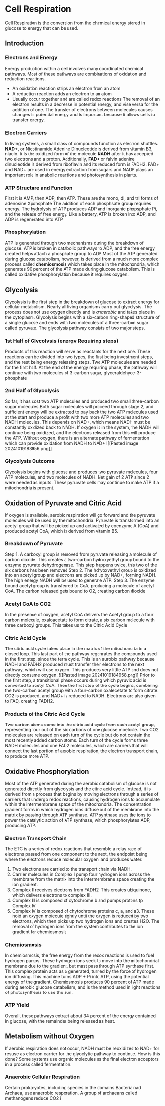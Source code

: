 # Cell Respiration
Cell Respiration is the conversion from the chemical energy stored in glucose to energy that can be used.
## Introduction
### Electrons and Energy
Energy production within a cell involves many coordinated chemical pathways. Most of these pathways are combinations of oxidation and reduction reactions.
- An oxidation reaction strips an electron from an atom
- A reduction reaction adds an electron to an atom
- Usually occur together and are called redox reactions
The removal of an electron results in a decrease in potential energy, and vise versa for the addition of one. The transfer of electrons between molecules causes changes in potential energy and is important because it allows cells to transfer energy.
### Electron Carriers
In living systems, a small class of compounds function as electron shuttles. **NAD+**, or Nicotinamide Adenine Dinucleotide is derived from vitamin B3, niacin. It is the oxidized form of the molecule **NADH** after it has accepted two electrons and a proton. Additionally, **FAD+** or falvin adenine dinucleotide is derived from riboflavin and its reduced form is FADH2.
FAD+ and NAD+ are used in energy extraction from sugars and NADP plays an important role in anabolic reactions and photosynthesis in plants.
### ATP Structure and Function
First it is AMP, then ADP, then ATP. These are the mono, di, and tri forms of adenosine Xpohsphate
The addition of each phosphsate group requires energy.
The hydrolysis of ATP produces ADP and inorganic phopsphate Pi, and the release of free energy.
Like a battery, ATP is broken into ADP, and ADP is regenerated into ATP
### Phosphorylation
ATP is generated through two mechanisms during the breakdown of glucose. ATP is broken in catabolic pathways to ADP, and the free energy created helps attach a phosphate group to ADP
Most of the ATP generated during glucose catabolism, however, is derived from a much more complex process called **chemiosmosis** which takes place in the mitochondria, which generates 90 percent of the ATP made during glucose catabolism. This is called oxidative phosphorylation because it requires oxygen.
## Glycolysis
Glycolysis is the first step in the breakdown of glucose to extract energy for cellular metabolism. Nearly all living organisms carry out glycolysis. The process does not use oxygen directly and is *anaerobic* and takes place in the cytoplasm.
Glycolysis begins with a six-carbon ring-shaped structure of a single glucose and ends with two molecules of a three-carbon sugar called pyruvate. The glycolysis pathway consists of two major steps.
### 1st Half of Glycolysis (energy Requiring steps)
Products of this reaction will serve as reactants for the next one. These reactions can be divided into two types, the first being investment steps, and the rest being energy releasing steps.
Two ATP molecules are needed for the first half.
At the end of the energy requiring phase, the pathway will continue with two molecules of 3-carbon sugar, glyceraldehyde-3-phosphate
### 2nd Half of Glycolysis
So far, it has cost two ATP molecules and produced two small three-carbon sugar molecules.Both sugar molecules will proceed through stage 2, and sufficient energy will be extracted to pay back the two ATP molecules used at the start and produce a profit with two more ATP molecules and two NADH molecules.
This depends on NAD+, which means NADH must be constantly oxidized back to NADH. If oxygen is in the system, the NADH will continue being oxidized, and the electrons released from this will produce the ATP. Without oxygen, there is an alternate pathway of fermentation which can provide oxidation from NADH to NAD+
![[Pasted image 20241019183956.png]]
### Glycolysis Outcome
Glycolysis begins with glucose and produces two pyruvate molecules, four ATP molecules, and two molecules of NADH. Net gain of 2 ATP since 2 were needed as inputs. These pyruvate cells may continue to make ATP if a mitochondria is present.
## Oxidation of Pyruvate and Citric Acid
If oxygen is available, aerobic respiration will go forward and the pyruvate molecules will be used by the mitochondria. Pyruvate is transformed into an acetyl group that will be picked up and activated by coenzyme A (CoA) and produced acetyl CoA, which is derived from vitamin B5.
### Breakdown of Pyruvate
Step 1. A carboxyl group is removed from pyruvate releasing a molecule of carbon dioxide. This creates a two-carbon hydroxyethyl group bound to the enzyme pyruvate dehydrogenase. This step happens twice, this two of the six carbons has been removed
Step 2. The hdryoxyethyl group is oxidized into an acetyl group and electrons are picked up by NAD+, forming NADH. The high energy NADH will be used to generate ATP.
Step 3. The enzyme bound acetyl group is transferred to CoA, producing a molecule of acetyl CoA. 
The carbon released gets bound to O2, creating carbon dioxide
### Acetyl CoA to CO2
In the presence of oxygen, acetyl CoA delivers the Acetyl group to a four carbon molecule, oxaloacetate to form citrate, a six carbon molecule with three carboxyl groups. This takes us to the Citric Acid Cycle
### Citric Acid Cycle
The citric acid cycle takes place in the matrix of the mitochondria in a closed loop. This last part of the pathway regenrates the compounds used in the first step, since the term cycle. This is an aurobix pathway because NADH and FADH2 produced must transfer their electrons to the next pathway, which will use oxygen. This produces very little ATP and does not directly consume oxygen.
![[Pasted image 20241019184958.png]]
Prior to the first step, a transitional phase occurs during which pyruvic acid is converted to acetyl CoA. Then the first step of the cycle begins, combining the two-carbon acetyl group with a four-carbon oxalecetate to form citrate. CO2 is produced, and NAD+ is reduced to NADH. Electrons are also given to FAD, creating FADH2.
### Products of the Citric Acid Cycle
Two carbon atoms come into the citric acid cycle from each acetyl group, representing four out of the six carbons of one glucose moelcule. Two CO2 molecules are released on each turn of the cycle but do not contain the most recently added carbon atoms. Each turn of the cycle forms three NADH molecules and one FAD2 molecules, which are carriers that will connect the last portion of aerobic respiration, the electron transport chain, to produce more ATP. 
## Oxidative Phosphorylation
Most of the ATP generated during the aerobic catabolism of glucose is not generated directly from glycolysis and the citric acid cycle. Instead, it is derived from a process that begins by moving electrons through a series of carriers that undergo redox reactions, causing hydrogen ions to accumulate within the intermembrane space of the mitochondria. The concentration gradient forms in which hydrogen ions diffuse out of the membrane into the matrix by passing through ATP synthase. ATP synthase uses the ions to power the catalytic action of ATP synthase, which phosphorylates ADP, producing ATP.
### Electron Transport Chain
The ETC is a series of redox reactions that resemble a relay race of electrons passed from one component to the next, the endpoint being where the electrons reduce molecular oxygen, and produces water.
1. Two electrons are carried to the transport chain via NADH.
2. Carrier molecules in Complex I pump four hydrogen ions across the membrane from the matrix into the intermembrane space creating the ion gradient.
3. Complex II receives electrons from FADH2. This creates ubiquinone, which delivers electrons to complex III. 
4. Complex III is composed of cytochrome b and pumps protons tp Complex IV
5. Complex IV is composed of chytochrome proteins c, a, and a3. These hold an oxygen molecule tightly until the oxygen is reduced by two electrons, which then picks up two hydrogen ions and creates H2O. The removal of hydrogen ions from the system contributes to the ion gradient for chemiosmosis
### Chemiosmosis
In chemiosmosis, the free energy from the redox reactions is used to fuel hydrogen pumps. These hydrogen ions seek to move into the mitochondrial membrane due to the gradient, but mast pass through ATP synthase first. This complex protein acts as a generated, turned by the force of hydrogen ion diffusing. This machine turns ADP + Pi into ATP, using the potential energy of the gradient.
Chemiosmosis produces 90 percent of ATP made during aerobic glucose catabolism, and is the method used in light reactions of photosynthesis to use the sun.
### ATP Yield
Overall, these pathways extract about 34 percent of the energy contained in glucose, with the remainder being released as heat.
## Metabolism without Oxygen
If aerobic respiration does not occur, NADH must be reoxidized to NAD+ for resuse as electron carrier for the glyoclytic pathway to continue. How is this done? Some systems use organic molecules as the final electron acceptors in a process called fermentation.
### Anaerobic Cellular Respiration
Certain prokaryotes, including species in the domains Bacteria nad Archaea, use anaerobic resporation. A group of archaeans called methanogens reduce CO2 i